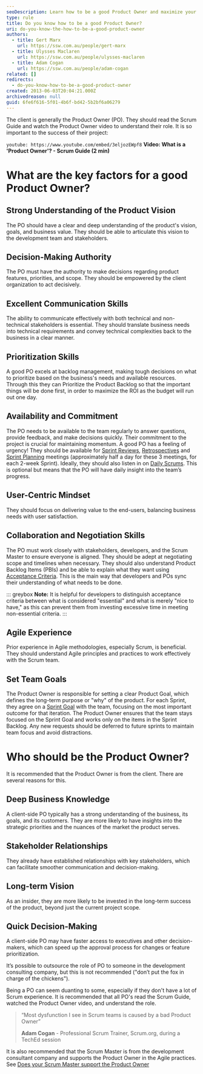 ```yaml
---
seoDescription: Learn how to be a good Product Owner and maximize your project's ROI by prioritizing the product backlog, being available for Scrum meetings, unblocking developers, and understanding product backlog items.
type: rule
title: Do you know how to be a good Product Owner?
uri: do-you-know-the-how-to-be-a-good-product-owner
authors:
  - title: Gert Marx
    url: https://ssw.com.au/people/gert-marx
  - title: Ulysses Maclaren
    url: https://ssw.com.au/people/ulysses-maclaren
  - title: Adam Cogan
    url: https://ssw.com.au/people/adam-cogan
related: []
redirects:
  - do-you-know-how-to-be-a-good-product-owner
created: 2013-06-03T20:04:21.000Z
archivedreason: null
guid: 6fe6f616-5f01-4b6f-bd42-5b2bf6a06279
---
```


The client is generally the Product Owner (PO). They should read the Scrum Guide and watch the Product Owner video to understand their role. It is so important to the success of their project:

<!--endintro-->

`youtube: https://www.youtube.com/embed/3eljozEWpf8`
**Video: What is a 'Product Owner'? - Scrum Guide (2 min)**

# What are the key factors for a good Product Owner?

## Strong Understanding of the Product Vision

The PO should have a clear and deep understanding of the product's vision, goals, and business value. They should be able to articulate this vision to the development team and stakeholders.

## Decision-Making Authority

The PO must have the authority to make decisions regarding product features, priorities, and scope. They should be empowered by the client organization to act decisively.

## Excellent Communication Skills

The ability to communicate effectively with both technical and non-technical stakeholders is essential. They should translate business needs into technical requirements and convey technical complexities back
to the business in a clear manner.

## Prioritization Skills

A good PO excels at backlog management, making tough decisions on what to prioritize based on the business's needs and available resources. Through this they can Prioritize the Product Backlog so that the important things will be done first, in order to maximize the ROI as the budget will run out one day.

## Availability and Commitment

The PO needs to be available to the team regularly to answer questions, provide feedback, and make decisions quickly. Their commitment to the project is crucial for maintaining momentum. A good PO has a feeling of urgency!
They should be available for [Sprint Reviews](/do-you-know-what-happens-at-a-sprint-review-meeting), [Retrospectives](/do-you-know-what-happens-at-a-sprint-retrospective-meeting) and [Sprint Planning](/what-happens-at-a-sprint-planning-meeting) meetings (approximately half a day for these 3 meetings, for each 2-week Sprint). Ideally, they should also listen in on [Daily Scrums](/methodology-daily-scrums). This is optional but means that the PO will have daily insight into the team’s progress.

## User-Centric Mindset

They should focus on delivering value to the end-users, balancing business needs with user satisfaction.

## Collaboration and Negotiation Skills

The PO must work closely with stakeholders, developers, and the Scrum Master to ensure everyone is aligned. They should be adept at negotiating scope and timelines when necessary.
They should also understand Product Backlog Items (PBIs) and be able to explain what they want using [Acceptance Criteria](/acceptance-criteria). This is the main way that developers and POs sync their understanding of what needs to be done.

::: greybox
**Note:** It is helpful for developers to distinguish acceptance criteria between what is considered "essential" and what is merely "nice to have," as this can prevent them from investing excessive time in meeting non-essential criteria.
:::

## Agile Experience

Prior experience in Agile methodologies, especially Scrum, is beneficial. They should understand Agile principles and practices to work effectively with the Scrum team.

## Set Team Goals

The Product Owner is responsible for setting a clear Product Goal, which defines the long-term purpose or "why" of the product.
For each Sprint, they agree on a [Sprint Goal](/sprint-forecast) with the team, focusing on the most important outcome for that iteration.
The Product Owner ensures that the team stays focused on the Sprint Goal and works only on the items in the Sprint Backlog. Any new requests should be deferred to future sprints to maintain team focus and avoid distractions.

# Who should be the Product Owner?

It is recommended that the Product Owner is from the client. There are several reasons for this.

## Deep Business Knowledge

A client-side PO typically has a strong understanding of the business, its goals, and its customers. They are more likely to have insights into the strategic priorities and the nuances of the market the product serves.

## Stakeholder Relationships

They already have established relationships with key stakeholders, which can facilitate smoother communication and decision-making.

## Long-term Vision

As an insider, they are more likely to be invested in the long-term success of the product, beyond just the current project scope.

## Quick Decision-Making

A client-side PO may have faster access to executives and other decision-makers, which can speed up the approval process for changes or feature prioritization.

It’s possible to outsource the role of PO to someone in the development consulting company, but this is not recommended ("don’t put the fox in charge of the chickens").

Being a PO can seem duanting to some, especially if they don't have a lot of Scrum experience. It is recommended that all PO's read the Scrum Guide, watched the Product Owner video, and understand the role.

> “Most dysfunction I see in Scrum teams is caused by a bad Product Owner”
>
> **Adam Cogan** - Professional Scrum Trainer, Scrum.org, during a TechEd session

It is also recommended that the Scrum Master is from the development consultant company and supports the Product Owner in the Agile practices. See [Does your Scrum Master support the Product Owner](/scrum-master-support-product-owner)